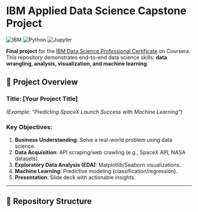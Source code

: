 # IBM Applied Data Science Capstone Project

![IBM](https://img.shields.io/badge/IBM-Data_Science-blue)
![Python](https://img.shields.io/badge/Python-3.8%2B-blue)
![Jupyter](https://img.shields.io/badge/Jupyter-Notebook-orange)

**Final project** for the [IBM Data Science Professional Certificate](https://www.coursera.org/professional-certificates/ibm-data-science) on Coursera.  
This repository demonstrates end-to-end data science skills: **data wrangling, analysis, visualization, and machine learning**.

## 🎯 Project Overview
### **Title**: [Your Project Title]  
*(Example: "Predicting SpaceX Launch Success with Machine Learning")*

### **Key Objectives**:
1. **Business Understanding**: Solve a real-world problem using data science.
2. **Data Acquisition**: API scraping/web crawling (e.g., SpaceX API, NASA datasets).
3. **Exploratory Data Analysis (EDA)**: Matplotlib/Seaborn visualizations.
4. **Machine Learning**: Predictive modeling (classification/regression).
5. **Presentation**: Slide deck with actionable insights.

---

## 📂 Repository Structure
